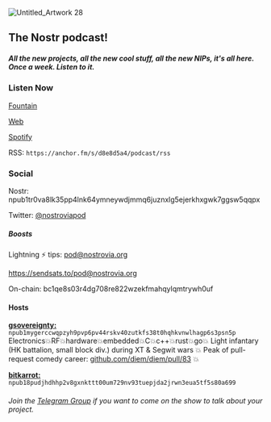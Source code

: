    
![Untitled_Artwork 28](https://user-images.githubusercontent.com/8143945/210556301-8cac9d9d-40bd-4e78-90a1-56909d589521.png)

## The Nostr podcast!

##### All the new projects, all the new cool stuff, all the new NIPs, it's all here. Once a week. Listen to it.

### Listen Now
[Fountain](https://fountain.fm/show/EHr7oroKVhkIAWNTGGRn)

[Web](https://anchor.fm/nostrovia)

[Spotify](https://open.spotify.com/show/3FKrua9rST5DDKv0WeAqWn)  
   
RSS: `https://anchor.fm/s/d8e8d5a4/podcast/rss`

### Social

Nostr: npub1tr0va8lk35pp4lnk64ymneywdjmmq6juznxlg5ejerkhxgwk7ggsw5qqpx

Twitter: [@nostroviapod](https://twitter.com/nostroviapod)

##### Boosts

Lightning ⚡️ tips: pod@nostrovia.org

https://sendsats.to/pod@nostrovia.org

On-chain: bc1qe8s03r4dg708re822wzekfmahqylqmtrywh0uf


#### Hosts  
[**gsovereignty:**](https://iris.to/gsovereignty@nostrovia.org) `npub1mygerccwqpzyh9pvp6pv44rskv40zutkfs38t0hqhkvnwlhagp6s3psn5p`   
Electronics💥RF💥hardware💥embedded💥C💥c++💥rust💥go💥 Light infantary (HK battalion, small block div.) during XT & Segwit wars 💥 Peak of pull-request comedy career: [github.com/diem/diem/pull/83](https://github.com/diem/diem/pull/83) 💥

[**bitkarrot:**](https://iris.to/bitkarrot@lnaddy.com) `npub18pudjhdhhp2v8gxnkttt00um729nv93tuepjda2jrwn3eua5tf5s80a699`  

###### Join the [Telegram Group](https://t.me/nostroviadispatch) if you want to come on the show to talk about your project.
